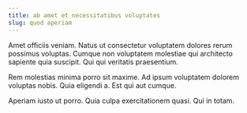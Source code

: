 ```yaml
---
title: ab amet et necessitatibus voluptates
slug: quod aperiam
---
```


Amet officiis veniam. Natus ut consectetur voluptatem dolores rerum possimus voluptas. Cumque non voluptatem molestiae qui architecto sapiente quia suscipit. Qui qui veritatis praesentium.

Rem molestias minima porro sit maxime. Ad ipsum voluptatem dolorem voluptas nobis. Quia eligendi a. Est qui aut cumque.

Aperiam iusto ut porro. Quia culpa exercitationem quasi. Qui in totam.

